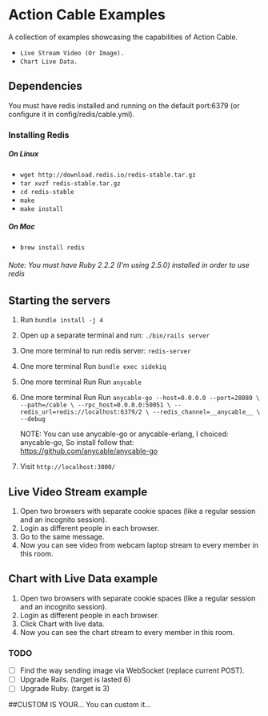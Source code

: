# Action Cable Examples

A collection of examples showcasing the capabilities of Action Cable.
*  `Live Stream Video (Or Image).`
*  `Chart Live Data.`

## Dependencies

You must have redis installed and running on the default port:6379 (or configure it in config/redis/cable.yml).

### Installing Redis
##### On Linux
* `wget http://download.redis.io/redis-stable.tar.gz`
* `tar xvzf redis-stable.tar.gz`
* `cd redis-stable`
* `make`
* `make install`

##### On Mac
* `brew install redis`

###### Note: You must have Ruby 2.2.2 (I'm using 2.5.0) installed in order to use redis

## Starting the servers

1. Run `bundle install -j 4`
2. Open up a separate terminal and run: `./bin/rails server`
3. One more terminal to run redis server: `redis-server`
4. One more terminal Run `bundle exec sidekiq`
5. One more terminal Run Run `anycable`
6. One more terminal Run Run `anycable-go --host=0.0.0.0 --port=28080 \
              --path=/cable \
              --rpc_host=0.0.0.0:50051 \
              --redis_url=redis://localhost:6379/2 \
              --redis_channel=__anycable__ \
              --debug`

    NOTE: You can use anycable-go or anycable-erlang, I choiced: anycable-go, So install follow that: https://github.com/anycable/anycable-go

7. Visit `http://localhost:3000/`


## Live Video Stream example

1. Open two browsers with separate cookie spaces (like a regular session and an incognito session).
2. Login as different people in each browser.
3. Go to the same message.
4. Now you can see video from webcam laptop stream to every member in this room.

## Chart with Live Data example

1. Open two browsers with separate cookie spaces (like a regular session and an incognito session).
2. Login as different people in each browser.
3. Click Chart with live data.
4. Now you can see the chart stream to every member in this room.

### TODO
 - [ ]  Find the way sending image via WebSocket (replace current POST).
 - [ ] Upgrade Rails. (target is lasted 6)
 - [ ] Upgrade Ruby. (target is 3)

##CUSTOM IS YOUR...
You can custom it...
